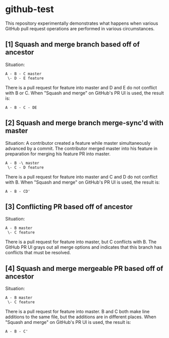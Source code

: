# github-test
This repository experimentally demonstrates what happens when various GitHub pull request operations are performed in various circumstances.

## [1] Squash and merge branch based off of ancestor
Situation:
```
A - B - C master
 \- D - E feature
```
There is a pull request for feature into master and D and E do not conflict with B or C.  When "Squash and merge" on GitHub's PR UI is used, the result is:
```
A - B - C - DE
```

## [2] Squash and merge branch merge-sync'd with master
Situation: A contributor created a feature while master simultaneously advanced by a commit.  The contributor merged master into his feature in preparation for merging his feature PR into master.
```
A - B -\ master
 \- C - D feature
```
There is a pull request for feature into master and C and D do not conflict with B.  When "Squash and merge" on GitHub's PR UI is used, the result is:
```
A - B - CD'
```

## [3] Conflicting PR based off of ancestor
Situation:
```
A - B master
 \- C feature
```
There is a pull request for feature into master, but C conflicts with B.  The GitHub PR UI grays out all merge options and indicates that this branch has conflicts that must be resolved.

## [4] Squash and merge mergeable PR based off of ancestor
Situation:
```
A - B master
 \- C feature
```
There is a pull request for feature into master.  B and C both make line additions to the same file, but the additions are in different places.  When "Squash and merge" on GitHub's PR UI is used, the result is:
```
A - B - C' 
```
